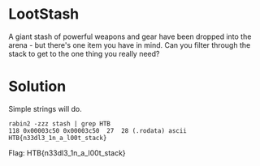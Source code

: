 # LootStash
A giant stash of powerful weapons and gear have been dropped into the arena - but there's one item you have in mind. Can you filter through the stack to get to the one thing you really need?

# Solution
Simple strings will do.

```
rabin2 -zzz stash | grep HTB
118 0x00003c50 0x00003c50  27  28 (.rodata) ascii HTB{n33dl3_1n_a_l00t_stack}
```

Flag: HTB{n33dl3_1n_a_l00t_stack}